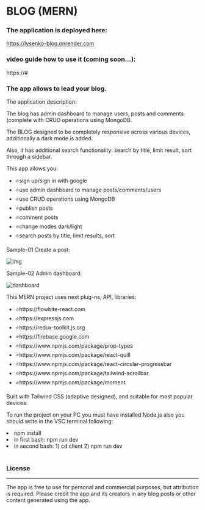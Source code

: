# BLOG (MERN)

### The application is deployed here:

https://lysenko-blog.onrender.com

### video guide how to use it (coming soon...):

https://#

### The app allows to lead your blog.

<p>The application description:</p>
<p>The blog has admin dashboard to manage users, posts and comments (complete with CRUD operations using MongoDB.</p>
<p>The BLOG designed to be completely responsive across various devices, additionally a dark mode is added.</p>
<p>Also, it has additional search functionality: search by title, limit result, sort through a sidebar. </p>

<p>This app allows you:</p>
<ul>
<li>⭐sign up/sign in with google</li>
<li>⭐use admin dashboard to manage posts/comments/users</li>
<li>⭐use CRUD operations using MongoDB</li>
<li>⭐publish posts</li>
<li>⭐comment posts</li>
<li>⭐change modes dark/light</li>
<li>⭐search posts by title, limit results, sort</li>
</ul>

<p>Sample-01 Create a post:</p>

![img](https://github.com/user-attachments/assets/16ba9372-3043-4dbf-9050-3d816305a155)

<p>Sample-02 Admin dashboard:</p>

![dashboard](https://github.com/user-attachments/assets/db0d558e-1977-4fe1-a5e0-49ca7fd6dde2)

<p>This MERN project uses next plug-ns, API, libraries:</p>
<ul>
<li>⭐https://flowbite-react.com</li>
<li>⭐https://expressjs.com</li>
<li>⭐https://redux-toolkit.js.org</li>
<li>⭐https://firebase.google.com</li>
<li>⭐https://www.npmjs.com/package/prop-types</li>
<li>⭐https://www.npmjs.com/package/react-quill</li>
<li>⭐https://www.npmjs.com/package/react-circular-progressbar</li>
<li>⭐https://www.npmjs.com/package/tailwind-scrollbar</li>
<li>⭐https://www.npmjs.com/package/moment</li>
</ul>

<p>Built with Tailwind CSS (adaptive designed), and suitable for most popular devices.</p>

<p>To run the project on your PC you must have installed Node.js also you should write in the VSC terminal following:</p>
<li>npm install</li>
<li>in first bash: npm run dev</li>
<li>in second bash: 1) cd client 2) npm run dev</li>
<br>

### License

<hr>
<p>The app is free to use for personal and commercial purposes, but attribution is required. Please credit the app and its creators in any blog posts or other content generated using the app.</p>
